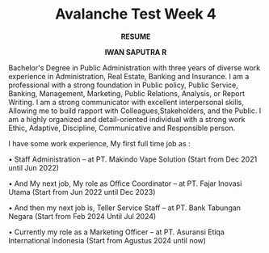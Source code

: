 <!DOCTYPE html>
<html>
<head>

</head>
<body>

<h1 style="text-align:center;">Avalanche Test Week 4</h1>
<p style="text-align:center;"><b>RESUME</b>
<p style="text-align:center;"><b>IWAN SAPUTRA R</b>


<p>Bachelor's Degree in Public Administration with three years of diverse work experience in Administration, Real Estate, Banking and Insurance. I am a professional with a strong foundation in Public policy, Public Service, Banking, Management, Marketing, Public Relations, Analysis, or Report Writing. I am a strong communicator with excellent interpersonal skills, Allowing me to build rapport with Colleagues,Stakeholders, and the Public. I am a highly organized and detail-oriented individual with a strong work Ethic,
Adaptive, Discipline, Communicative and Responsible person. </p2>

<p>I have some work experience, My first full time job as :</p3>
<p>•	Staff Administration – at PT. Makindo Vape Solution (Start from Dec 2021 until Jun 2022)</p4> 
<p>•	And My next job, My role as Office Coordinator – at PT. Fajar Inovasi Utama (Start from Jun 2022 until Dec 2023)</p5>
<p>•	And then my next job is, Teller Service Staff – at PT. Bank Tabungan Negara (Start from Feb 2024 Until Jul 2024)</p6>
<p>•	Currently my role as a Marketing Officer – at PT. Asuransi Etiqa International Indonesia (Start from Agustus 2024 until now)</p7>



</html>
